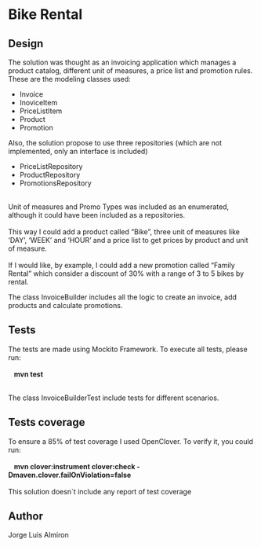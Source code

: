# Bike Rental

## Design

The solution was thought as an invoicing application which manages a product catalog, different unit of measures, a price list and promotion rules. <br />
These are the modeling classes used: <br>
- Invoice
- InoviceItem
- PriceListItem
- Product
- Promotion

Also, the solution propose to use three repositories (which are not implemented, only an interface is included) <br>
- PriceListRepository
- ProductRepository
- PromotionsRepository
<br>
Unit of measures and Promo Types was included as an enumerated, although it could have been included as a repositories.
<br><br>
This way I could add a product called “Bike”, three unit of measures like ‘DAY’, ‘WEEK’ and ‘HOUR’ and a price list to get prices by product and unit of measure. <br /> <br>
If I would like, by example, I could add a new promotion called “Family Rental” which consider a discount of 30% with a range of 3 to 5 bikes by rental.<br />

The class InvoiceBuilder includes all the logic to create an invoice, add products and calculate promotions.



## Tests
The tests are made using Mockito Framework. To execute all tests, please run: <br /> <br />
&nbsp;&nbsp;&nbsp;**mvn test** <br /> <br />

The class InvoiceBuilderTest include tests for different scenarios.

## Tests coverage
To ensure a 85% of test coverage I used OpenClover. To verify it, you could run: <br /> <br />
&nbsp;&nbsp;&nbsp;**mvn clover:instrument clover:check  -Dmaven.clover.failOnViolation=false**
<br /> <br />
This solution doesn´t include any report of test coverage

## Author
Jorge Luis Almiron
